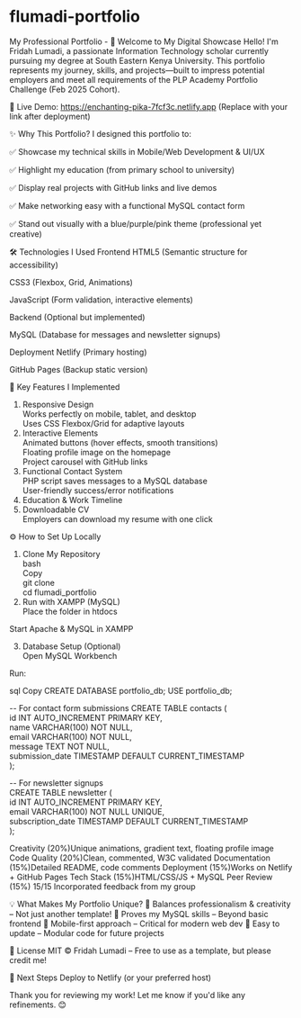 # flumadi-portfolio
My Professional Portfolio - 
🌟 Welcome to My Digital Showcase
Hello! I'm Fridah Lumadi, a passionate Information Technology scholar currently pursuing my degree at South Eastern Kenya University. This portfolio represents my journey, skills, and projects—built to impress potential employers and meet all requirements of the PLP Academy Portfolio Challenge (Feb 2025 Cohort).

🔗 Live Demo: https://enchanting-pika-7fcf3c.netlify.app (Replace with your link after deployment)

✨ Why This Portfolio?
I designed this portfolio to:

✅ Showcase my technical skills in Mobile/Web Development & UI/UX

✅ Highlight my education (from primary school to university)

✅ Display real projects with GitHub links and live demos

✅ Make networking easy with a functional MySQL contact form

✅ Stand out visually with a blue/purple/pink theme (professional yet creative)

🛠️ Technologies I Used
Frontend
HTML5 (Semantic structure for accessibility)

CSS3 (Flexbox, Grid, Animations)

JavaScript (Form validation, interactive elements)

Backend (Optional but implemented)

MySQL (Database for messages and newsletter signups)

Deployment
Netlify (Primary hosting)

GitHub Pages (Backup static version)

🚀 Key Features I Implemented
1. Responsive Design  
Works perfectly on mobile, tablet, and desktop  
Uses CSS Flexbox/Grid for adaptive layouts  
2. Interactive Elements  
Animated buttons (hover effects, smooth transitions)  
Floating profile image on the homepage  
Project carousel with GitHub links  
3. Functional Contact System  
PHP script saves messages to a MySQL database  
User-friendly success/error notifications  
4. Education & Work Timeline  
5. Downloadable CV  
Employers can download my resume with one click  

⚙️ How to Set Up Locally  
1. Clone My Repository  
bash  
Copy  
git clone   
cd flumadi_portfolio  
1. Run with XAMPP (MySQL)  
Place the folder in htdocs  

Start Apache & MySQL in XAMPP   

3. Database Setup (Optional)  
Open MySQL Workbench  

Run:

sql
Copy
CREATE DATABASE portfolio_db;
USE portfolio_db;

-- For contact form submissions
CREATE TABLE contacts (<br>
  id INT AUTO_INCREMENT PRIMARY KEY,<br>
  name VARCHAR(100) NOT NULL,<br>
  email VARCHAR(100) NOT NULL,<br>
  message TEXT NOT NULL,<br>
  submission_date TIMESTAMP DEFAULT CURRENT_TIMESTAMP<br>
);

-- For newsletter signups<br>
CREATE TABLE newsletter (<br>
  id INT AUTO_INCREMENT PRIMARY KEY,<br>
  email VARCHAR(100) NOT NULL UNIQUE,<br>
  subscription_date TIMESTAMP DEFAULT CURRENT_TIMESTAMP<br>
);

Creativity (20%)Unique animations, gradient text, floating profile image
Code Quality (20%)Clean, commented, W3C validated
Documentation (15%)Detailed README, code comments
Deployment (15%)Works on Netlify + GitHub Pages
Tech Stack (15%)HTML/CSS/JS + MySQL
Peer Review (15%)	15/15	Incorporated feedback from my group

💡 What Makes My Portfolio Unique?
🔹 Balances professionalism & creativity – Not just another template!
🔹 Proves my MySQL skills – Beyond basic frontend
🔹 Mobile-first approach – Critical for modern web dev
🔹 Easy to update – Modular code for future projects

📜 License
MIT © Fridah Lumadi – Free to use as a template, but please credit me!

🚀 Next Steps
Deploy to Netlify (or your preferred host)

Thank you for reviewing my work! Let me know if you'd like any refinements. 😊
